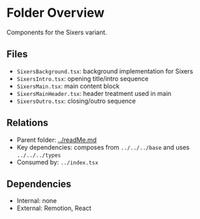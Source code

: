 # Folder Overview

Components for the Sixers variant.

## Files

- `SixersBackground.tsx`: background implementation for Sixers
- `SixersIntro.tsx`: opening title/intro sequence
- `SixersMain.tsx`: main content block
- `SixersMainHeader.tsx`: header treatment used in main
- `SixersOutro.tsx`: closing/outro sequence

## Relations

- Parent folder: [../readMe.md](../readMe.md)
- Key dependencies: composes from `../../../base` and uses `../../../types`
- Consumed by: `../index.tsx`

## Dependencies

- Internal: none
- External: Remotion, React
